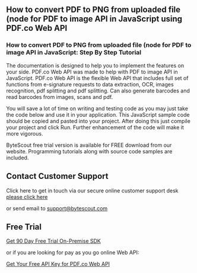 ## How to convert PDF to PNG from uploaded file (node for PDF to image API in JavaScript using PDF.co Web API

### How to convert PDF to PNG from uploaded file (node for PDF to image API in JavaScript: Step By Step Tutorial

The documentation is designed to help you to implement the features on your side. PDF.co Web API was made to help with PDF to image API in JavaScript. PDF.co Web API is the flexible Web API that includes full set of functions from e-signature requests to data extraction, OCR, images recognition, pdf splitting and pdf splitting. Can also generate barcodes and read barcodes from images, scans and pdf.

You will save a lot of time on writing and testing code as you may just take the code below and use it in your application. This JavaScript sample code should be copied and pasted into your project. After doing this just compile your project and click Run. Further enhancement of the code will make it more vigorous.

ByteScout free trial version is available for FREE download from our website. Programming tutorials along with source code samples are included.

## Contact Customer Support

Click here to get in touch via our secure online customer support desk [please click here](https://bytescout.zendesk.com/hc/en-us/requests/new?subject=PDF.co%20Web%20API%20Question)

or send email to [support@bytescout.com](mailto:support@bytescout.com?subject=PDF.co%20Web%20API%20Question) 

## Free Trial

[Get 90 Day Free Trial On-Premise SDK](https://bytescout.com/download/web-installer?utm_source=github-readme)

or if you are looking for pay as you go online Web API:

[Get Your Free API Key for PDF.co Web API](https://pdf.co/documentation/api?utm_source=github-readme)